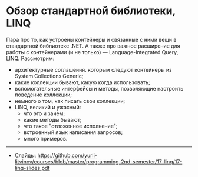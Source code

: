 # Обзор стандартной библиотеки, LINQ

Пара про то, как устроены контейнеры и связанные с ними вещи в стандартной библиотеке .NET. А также про важное расширение для работы с контейнерами (и не только) — Language-Integrated Query, LINQ. Рассмотрим:
- архитектурные соглашения. которым следуют контейнеры из System.Collections.Generic;
- какие коллекции бывают, какую когда использовать;
- вспомогательные интерфейсы и методы, позволяющие настроить поведение коллекции;
- немного о том, как писать свои коллекции;
- LINQ, великий и ужасный:
  - что это и зачем;
  - какие методы бывают;
  - что такое "отложенное исполнение";
  - встроенный язык написания запросов;
  - много примеров.

---

- Слайды: https://github.com/yurii-litvinov/courses/blob/master/programming-2nd-semester/17-linq/17-linq-slides.pdf